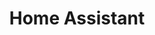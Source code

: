 ---
title: Home Assistant
tags: ["featuredCategorie", "categorie"]
featuredImage: /assets/images/ha.png
description: The free and open-source home automation suite.
color: 41BDF5
categorie: home-assistant
---